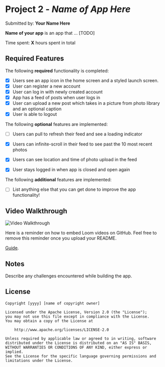 # Project 2 - *Name of App Here*

Submitted by: **Your Name Here**

**Name of your app** is an app that ... [TODO] 

Time spent: **X** hours spent in total

## Required Features

The following **required** functionality is completed:

- [X] Users see an app icon in the home screen and a styled launch screen.
- [X] User can register a new account
- [X] User can log in with newly created account
- [X] App has a feed of posts when user logs in
- [X] User can upload a new post which takes in a picture from photo library and an optional caption	
- [X] User is able to logout	
 
The following **optional** features are implemented:

- [ ] Users can pull to refresh their feed and see a loading indicator
- [X] Users can infinite-scroll in their feed to see past the 10 most recent photos
- [X] Users can see location and time of photo upload in the feed	
- [X] User stays logged in when app is closed and open again	


The following **additional** features are implemented:

- [ ] List anything else that you can get done to improve the app functionality!

## Video Walkthrough
<img src='https://i.imgur.com/anrzE67.gif' title='Video Walkthrough' width='' alt='Video Walkthrough' />



Here is a reminder on how to embed Loom videos on GitHub. Feel free to remove this reminder once you upload your README. 

[Guide](https://www.youtube.com/watch?v=GA92eKlYio4).

## Notes

Describe any challenges encountered while building the app.

## License

    Copyright [yyyy] [name of copyright owner]

    Licensed under the Apache License, Version 2.0 (the "License");
    you may not use this file except in compliance with the License.
    You may obtain a copy of the License at

        http://www.apache.org/licenses/LICENSE-2.0

    Unless required by applicable law or agreed to in writing, software
    distributed under the License is distributed on an "AS IS" BASIS,
    WITHOUT WARRANTIES OR CONDITIONS OF ANY KIND, either express or implied.
    See the License for the specific language governing permissions and
    limitations under the License.
